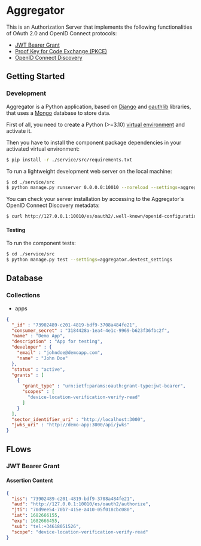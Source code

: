 # Aggregator

This is an Authorization Server that implements the following functionalities of OAuth 2.0 and OpenID Connect protocols:

* [JWT Bearer Grant](https://datatracker.ietf.org/doc/html/rfc7523)
* [Proof Key for Code Exchange (PKCE)](https://www.rfc-editor.org/rfc/rfc7636) 
* [OpenID Connect Discovery](https://openid.net/specs/openid-connect-discovery-1_0.html)

## Getting Started

### Development

Aggregator is a Python application, based on [Django](https://www.djangoproject.com/) and [oauthlib](https://github.com/oauthlib/oauthlib) libraries, that uses a [Mongo](https://www.mongodb.com/) database to store data.

First of all, you need to create a Python (>=3.10) [virtual environment](https://docs.python.org/3/library/venv.html) and activate it.

Then you have to install the component package dependencies in your activated virtual environment:

```sh
$ pip install -r ./service/src/requirements.txt
```

To run a lightweight development web server on the local machine:

```sh
$ cd ./service/src
$ python manage.py runserver 0.0.0.0:10010 --noreload --settings=aggregator.settings
```

You can check your server installation by accessing to the Aggregator´s OpenID Connect Discovery metadata:

```sh
$ curl http://127.0.0.1:10010/es/oauth2/.well-known/openid-configuration
```

#### Testing

To run the component tests:

```sh
$ cd ./service/src
$ python manage.py test --settings=aggregator.devtest_settings
```

## Database

### Collections

* apps

```json
{
  "_id" : "73902489-c201-4819-bdf9-3708a484fe21",
  "consumer_secret" : "3184428a-1ea4-4e1c-9969-b623f36fbc2f",
  "name" : "Demo App",
  "description" : "App for testing",
  "developer" : {
    "email" : "johndoe@demoapp.com",
    "name" : "John Doe"
  },
  "status" : "active",
  "grants" : [
    {
      "grant_type" : "urn:ietf:params:oauth:grant-type:jwt-bearer",
      "scopes" : [
        "device-location-verification-verify-read"
      ]
    }
  ],
  "sector_identifier_uri" : "http://localhost:3000",
  "jwks_uri" : "http://demo-app:3000/api/jwks"
}
```

## FLows

### JWT Bearer Grant

#### Assertion Content

```json
{
  "iss": "73902489-c201-4819-bdf9-3708a484fe21", 
  "aud": "http://127.0.0.1:10010/es/oauth2/authorize", 
  "jti": "70d9ee54-70b7-415e-a410-05f018cbc080", 
  "iat": 1682666155, 
  "exp": 1682666455, 
  "sub": "tel:+34618051526",
  "scope": "device-location-verification-verify-read"
}
```

